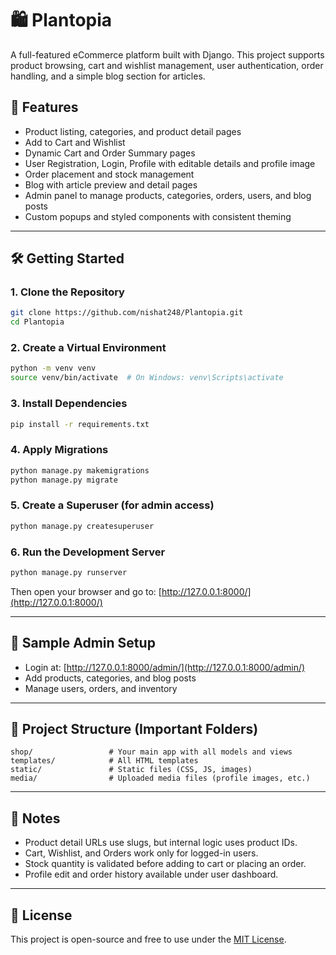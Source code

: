 # 🛍️ Plantopia

A full-featured eCommerce platform built with Django. This project supports product browsing, cart and wishlist management, user authentication, order handling, and a simple blog section for articles.

## 🚀 Features

- Product listing, categories, and product detail pages
- Add to Cart and Wishlist
- Dynamic Cart and Order Summary pages
- User Registration, Login, Profile with editable details and profile image
- Order placement and stock management
- Blog with article preview and detail pages
- Admin panel to manage products, categories, orders, users, and blog posts
- Custom popups and styled components with consistent theming

---

## 🛠️ Getting Started

### 1. Clone the Repository

```bash
git clone https://github.com/nishat248/Plantopia.git
cd Plantopia
````

### 2. Create a Virtual Environment

```bash
python -m venv venv
source venv/bin/activate  # On Windows: venv\Scripts\activate
```

### 3. Install Dependencies

```bash
pip install -r requirements.txt
```

### 4. Apply Migrations

```bash
python manage.py makemigrations
python manage.py migrate
```

### 5. Create a Superuser (for admin access)

```bash
python manage.py createsuperuser
```

### 6. Run the Development Server

```bash
python manage.py runserver
```

Then open your browser and go to:
[http://127.0.0.1:8000/](http://127.0.0.1:8000/)

---

## 🧪 Sample Admin Setup

* Login at: [http://127.0.0.1:8000/admin/](http://127.0.0.1:8000/admin/)
* Add products, categories, and blog posts
* Manage users, orders, and inventory

---

## 📂 Project Structure (Important Folders)

```
shop/                 # Your main app with all models and views
templates/            # All HTML templates
static/               # Static files (CSS, JS, images)
media/                # Uploaded media files (profile images, etc.)
```

---

## 📌 Notes

* Product detail URLs use slugs, but internal logic uses product IDs.
* Cart, Wishlist, and Orders work only for logged-in users.
* Stock quantity is validated before adding to cart or placing an order.
* Profile edit and order history available under user dashboard.

---

## 📄 License

This project is open-source and free to use under the [MIT License](LICENSE).
